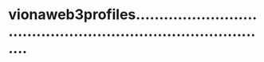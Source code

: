 # vionaweb3profiles...................................................................................
